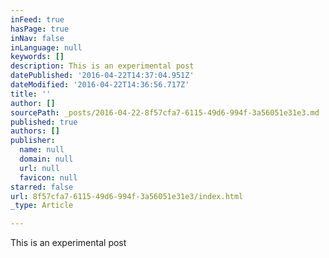 ```yaml
---
inFeed: true
hasPage: true
inNav: false
inLanguage: null
keywords: []
description: This is an experimental post
datePublished: '2016-04-22T14:37:04.951Z'
dateModified: '2016-04-22T14:36:56.717Z'
title: ''
author: []
sourcePath: _posts/2016-04-22-8f57cfa7-6115-49d6-994f-3a56051e31e3.md
published: true
authors: []
publisher:
  name: null
  domain: null
  url: null
  favicon: null
starred: false
url: 8f57cfa7-6115-49d6-994f-3a56051e31e3/index.html
_type: Article

---
```

This is an experimental post